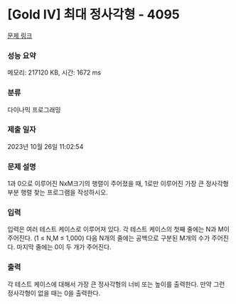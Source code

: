 # [Gold IV] 최대 정사각형 - 4095 

[문제 링크](https://www.acmicpc.net/problem/4095) 

### 성능 요약

메모리: 217120 KB, 시간: 1672 ms

### 분류

다이나믹 프로그래밍

### 제출 일자

2023년 10월 26일 11:02:54

### 문제 설명

<p>
	1과 0으로 이루어진 NxM크기의 행렬이 주어졌을 때, 1로만 이루어진 가장 큰 정사각형 부분 행렬 찾는 프로그램을 작성하시오. </p>

### 입력 

 <p>
	입력은 여러 테스트 케이스로 이루어져 있다. 각 테스트 케이스의 첫째 줄에는 N과 M이 주어진다. (1 ≤ N,M ≤ 1,000) 다음 N개의 줄에는 공백으로 구분된 M개의 수가 주어진다. 마지막 줄에는 0이 두 개가 주어진다.</p>

### 출력 

 <p>
	각 테스트 케이스에 대해서 가장 큰 정사각형의 너비 또는 높이를 출력한다. 만약 그런 정사각형이 없을 때는 0을 출력한다.</p>

